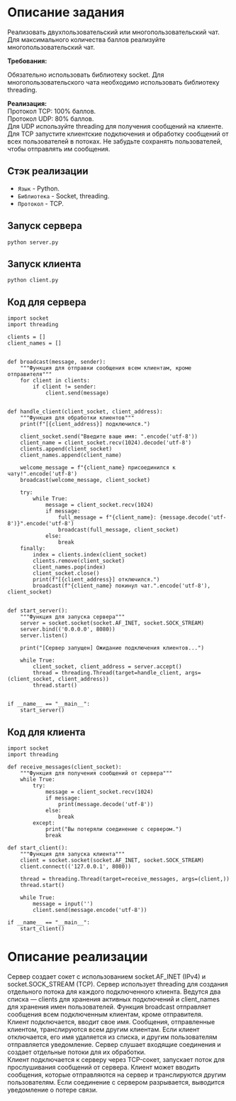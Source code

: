 # Описание задания

Реализовать двухпользовательский или многопользовательский чат. Для максимального количества баллов реализуйте многопользовательский чат.

**Требования:**

Обязательно использовать библиотеку socket.
Для многопользовательского чата необходимо использовать библиотеку threading.   

**Реализация:**  
Протокол TCP: 100% баллов.  
Протокол UDP: 80% баллов.   
Для UDP используйте threading для получения сообщений на клиенте.
Для TCP запустите клиентские подключения и обработку сообщений от всех пользователей в потоках. Не забудьте сохранять пользователей, чтобы отправлять им сообщения.

## Стэк реализации

* `Язык` - Python.
* `Библиотека` - Socket, threading.
* `Протокол` - TCP.


## Запуск сервера

    python server.py

## Запуск клиента

    python client.py
## Код для сервера
    import socket
    import threading
    
    clients = []
    client_names = []
    
    
    def broadcast(message, sender):
        """Функция для отправки сообщения всем клиентам, кроме отправителя"""
        for client in clients:
            if client != sender:
                client.send(message)
    
    
    def handle_client(client_socket, client_address):
        """Функция для обработки клиентов"""
        print(f"[{client_address}] подключился.")
    
        client_socket.send("Введите ваше имя: ".encode('utf-8'))
        client_name = client_socket.recv(1024).decode('utf-8')
        clients.append(client_socket)
        client_names.append(client_name)
    
        welcome_message = f"{client_name} присоединился к чату!".encode('utf-8')
        broadcast(welcome_message, client_socket)
    
        try:
            while True:
                message = client_socket.recv(1024)
                if message:
                    full_message = f"{client_name}: {message.decode('utf-8')}".encode('utf-8')
                    broadcast(full_message, client_socket)
                else:
                    break
        finally:
            index = clients.index(client_socket)
            clients.remove(client_socket)
            client_names.pop(index)
            client_socket.close()
            print(f"[{client_address}] отключился.")
            broadcast(f"{client_name} покинул чат.".encode('utf-8'), client_socket)
    
    
    def start_server():
        """Функция для запуска сервера"""
        server = socket.socket(socket.AF_INET, socket.SOCK_STREAM)
        server.bind(('0.0.0.0', 8080))
        server.listen()
    
        print("[Сервер запущен] Ожидание подключения клиентов...")
    
        while True:
            client_socket, client_address = server.accept()
            thread = threading.Thread(target=handle_client, args=(client_socket, client_address))
            thread.start()
    
    
    if __name__ == "__main__":
        start_server()

## Код для клиента
    import socket
    import threading
    
    def receive_messages(client_socket):
        """Функция для получения сообщений от сервера"""
        while True:
            try:
                message = client_socket.recv(1024)
                if message:
                    print(message.decode('utf-8'))
                else:
                    break
            except:
                print("Вы потеряли соединение с сервером.")
                break
    
    def start_client():
        """Функция для запуска клиента"""
        client = socket.socket(socket.AF_INET, socket.SOCK_STREAM)
        client.connect(('127.0.0.1', 8080))
    
        thread = threading.Thread(target=receive_messages, args=(client,))
        thread.start()
    
        while True:
            message = input('')
            client.send(message.encode('utf-8'))
    
    if __name__ == "__main__":
        start_client()

# Описание реализации
Сервер создает сокет с использованием socket.AF_INET (IPv4) и socket.SOCK_STREAM (TCP).
Сервер использует threading для создания отдельного потока для каждого подключенного клиента.
Ведутся два списка — clients для хранения активных подключений и client_names для хранения имен пользователей.
Функция broadcast отправляет сообщения всем подключенным клиентам, кроме отправителя.   
Клиент подключается, вводит свое имя.
Сообщения, отправленные клиентом, транслируются всем другим клиентам.
Если клиент отключается, его имя удаляется из списка, и другим пользователям отправляется уведомление.
Сервер слушает входящие соединения и создает отдельные потоки для их обработки.   
Клиент подключается к серверу через TCP-сокет, запускает поток для прослушивания сообщений от сервера.
Клиент может вводить сообщения, которые отправляются на сервер и транслируются другим пользователям.
Если соединение с сервером разрывается, выводится уведомление о потере связи.